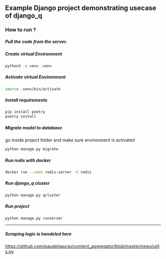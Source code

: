 ## Example Django project demonstrating usecase of django_q


### How to run ?


##### Pull the code from the server.

##### Create virtual Environment
```sh
python3 -m venv .venv
```

##### Activate virtual Environment
```sh
source .venv/bin/activate 
```

##### Install requirements
```sh
pip install poetry
poetry install
```
 
##### Migrate model to database
go inside project folder and make sure environment is activated
```sh
python manage.py migrate
```

##### Run redis with docker
```sh
docker run --name redis-server -d redis
```

##### Run django_q cluster
```sh
python manage.py qcluster
```

##### Run project
```sh
python manage.py runserver
```
---

##### Scraping logic is handeled here
https://github.com/paudelgaurav/content_aggregator/blob/master/news/utils.py
